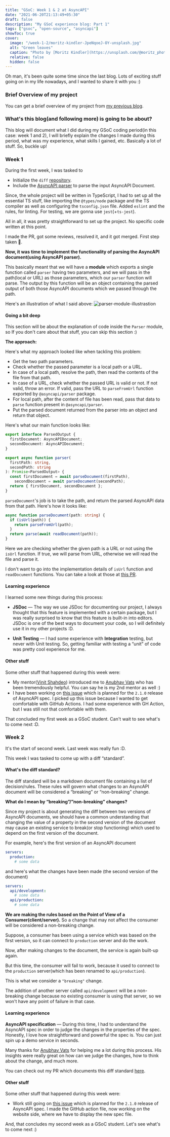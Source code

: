 ```yaml
---
title: "GSoC: Week 1 & 2 at AsyncAPI"
date: "2021-06-20T21:13:49+05:30"
draft: false
description: "My GSoC experience blog: Part 1"
tags: ["gsoc", "open-source", "asyncapi"]
showToc: true
cover:
  image: "/week-1-2/moritz-kindler-JpeNqoeJ-OY-unsplash.jpg"
  alt: "Green leaves"
  caption: "Photo by [Moritz Kindler](https://unsplash.com/@moritz_photography) on [Unsplash](https://unsplash.com/)"
  relative: false
  hidden: false
---
```


Oh man, it's been quite some time since the last blog. Lots of exciting stuff going on in my life nowadays, and I wanted to share it with you :)

### Brief Overview of my project

You can get a brief overview of my project from [my previous blog](https://aayushmau5.github.io/posts/gsoc/).

### What's this blog(and following more) is going to be about?

This blog will document what I did during my GSoC coding period(in this case: week 1 and 2), I will briefly explain the changes I made during this period, what was my experience, what skills I gained, etc. Basically a lot of stuff. So, buckle up!

### Week 1

During the first week, I was tasked to

- Initialize the `diff` [repository](https://github.com/asyncapi/diff).
- Include the [AsyncAPI parser](https://github.com/asyncapi/parser-js) to parse the input AsyncAPI Document.

Since, the whole project will be written in TypeScript, I had to set up all the essential TS stuff, like importing the `@types/node` package and the TS compiler as well as configuring the `tsconfig.json` file. Added `eslint` and the rules, for linting. For testing, we are gonna use `jest`(+`ts-jest`).

All in all, it was pretty straightforward to set up the project. No specific code written at this point.

I made the PR, got some reviews, resolved it, and it got merged. First step taken 💪.

**Now, it was time to implement the functionality of parsing the AsyncAPI document(using AsyncAPI parser).**

This basically meant that we will have a **module** which exports a single function called `parser` having two parameters, and we will pass in the path(local or URL) as those parameters, which our `parser` function will parse. The output by this function will be an object containing the parsed output of both those AsyncAPI documents which we passed through the path.

Here's an illustration of what I said above:
![parser-module-illustrastion](/week-1-2/parser-module.png#center)

#### Going a bit deep

This section will be about the explanation of code inside the `Parser` module, so If you don't care about that stuff, you can skip this section :)

**The approach:**

Here's what my approach looked like when tackling this problem:

- Get the two path parameters.
- Check whether the passed parameter is a local path or a URL.
- In case of a local path, resolve the path, then read the contents of the file from that path.
- In case of a URL, check whether the passed URL is valid or not. If not valid, throw an error. If valid, pass the URL to `parseFromUrl` function exported by `@asyncapi/parser` package.
- For local path, after the content of file has been read, pass that data to `parse` function present in `@asyncapi/parser`.
- Put the parsed document returned from the parser into an object and return that object.

Here's what our main function looks like:

```ts
export interface ParsedOutput {
  firstDocument: AsyncAPIDocument;
  secondDocument: AsyncAPIDocument;
}

export async function parser(
  firstPath: string,
  secondPath: string
): Promise<ParsedOutput> {
  const firstDocument = await parseDocument(firstPath),
    secondDocument = await parseDocument(secondPath);
  return { firstDocument, secondDocument };
}
```

`parseDocument`'s job is to take the path, and return the parsed AsyncAPI data from that path. Here's how it looks like:

```ts
async function parseDocument(path: string) {
  if (isUrl(path)) {
    return parseFromUrl(path);
  }
  return parse(await readDocument(path));
}
```

Here we are checking whether the given path is a URL or not using the `isUrl` function. If true, we will parse from URL, otherwise we will read the file and parse it.

I don't want to go into the implementation details of `isUrl` function and `readDocument` functions. You can take a look at those at [this PR](https://github.com/asyncapi/diff/pull/7).

#### Learning experience

I learned some new things during this process:

- **JSDoc** — The way we use JSDoc for documenting our project, I always thought that this feature is implemented with a certain package, but I was really surprised to know that this feature is built-in into editors. JSDoc is one of the best ways to document your code, so I will definitely use it in my other projects :D.

- **Unit Testing** — I had some experience with **Integration** testing, but never with Unit testing. So, getting familiar with testing a “unit” of code was pretty cool experience for me.

#### Other stuff

Some other stuff that happened during this week were:

- My mentor([Vinit Shahdeo](https://github.com/vinitshahdeo)) introduced me to [Anubhav Vats](https://github.com/onbit-syn) who has been tremendously helpful. You can say he is my 2nd mentor as well :)
- I have been working on [this issue](https://github.com/asyncapi/website/issues/86) which is planned for the `2.1.0` release of AsyncAPI spec. I picked up this issue because I wanted to get comfortable with GitHub Actions. I had some experience with GH Action, but I was still not that comfortable with them.

That concluded my first week as a GSoC student. Can't wait to see what's to come next :D.

### Week 2

It's the start of second week. Last week was really fun :D.

This week I was tasked to come up with a diff “standard”.

#### What's the diff standard?

The diff standard will be a markdown document file containing a list of decision/rules. These rules will govern what changes to an AsyncAPI document will be considered a “breaking” or “non-breaking” change.

**What do I mean by “breaking”/”non-breaking” changes?**

Since my project is about generating the diff between two versions of AsyncAPI documents, we should have a common understanding that changing the value of a property in the second version of the document may cause an existing service to break(or stop functioning) which used to depend on the first version of the document.

For example, here's the first version of an AsyncAPI document

```yml
servers:
  production:
    # some data
```

and here's what the changes have been made (the second version of the document)

```yml
servers:
  api/development:
    # some data
  api/production:
    # some data
```

**We are making the rules based on the Point of View of a Consumer(client/server).** So a change that may not affect the consumer will be considered a non-breaking change.

Suppose, a consumer has been using a service which was based on the first version, so it can connect to `production` server and do the work.

Now, after making changes to the document, the service is again built-up again.

But this time, the consumer will fail to work, because it used to connect to the `production` server(which has been renamed to `api/production`).

This is what we consider a `"breaking"` change.

The addition of another server called `api/development` will be a non-breaking change because no existing consumer is using that server, so we won't have any point of failure in that case.

#### Learning experience

**AsyncAPI specification** — During this time, I had to understand the AsyncAPI spec in order to judge the changes in the properties of the spec. Honestly, I love how straightforward and powerful the spec is. You can just spin up a demo service in seconds.

Many thanks for [Anubhav Vats](https://github.com/onbit-syn) for helping me a lot during this process. His insights were really great on how can we judge the changes, how to think about the change, and much more.

You can check out my PR which documents this diff standard [here](https://github.com/asyncapi/diff/pull/9).

#### Other stuff

Some other stuff that happened during this week were:

- Work still going on [this issue](https://github.com/asyncapi/website/issues/86) which is planned for the `2.1.0` release of AsyncAPI spec. I made the GitHub action file, now working on the website side, where we have to display the new spec file.

And, that concludes my second week as a GSoC student. Let's see what's to come next :)
